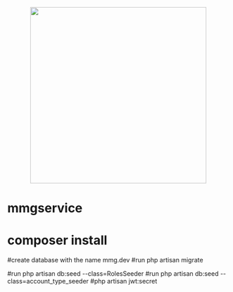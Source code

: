 <p align="center"><a href="https://laravel.com" target="_blank"><img src="https://raw.githubusercontent.com/laravel/art/master/logo-lockup/5%20SVG/2%20CMYK/1%20Full%20Color/laravel-logolockup-cmyk-red.svg" width="400"></a></p>


# mmgservice

# composer install
#create database with the name mmg.dev
#run php artisan migrate

#run php artisan db:seed --class=RolesSeeder
#run php artisan db:seed --class=account_type_seeder
#php artisan jwt:secret
